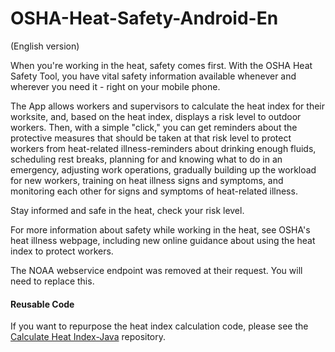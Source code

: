 OSHA-Heat-Safety-Android-En
===========================

(English version)

When you're working in the heat, safety comes first. With the OSHA Heat Safety Tool, you have vital safety information available whenever and wherever you need it - right on your mobile phone.

The App allows workers and supervisors to calculate the heat index for their worksite, and, based on the heat index, displays a risk level to outdoor workers. Then, with a simple "click," you can get reminders about the protective measures that should be taken at that risk level to protect workers from heat-related illness-reminders about drinking enough fluids, scheduling rest breaks, planning for and knowing what to do in an emergency, adjusting work operations, gradually building up the workload for new workers, training on heat illness signs and symptoms, and monitoring each other for signs and symptoms of heat-related illness.

Stay informed and safe in the heat, check your risk level.

For more information about safety while working in the heat, see OSHA's heat illness webpage, including new online guidance about using the heat index to protect workers.

The NOAA webservice endpoint was removed at their request.  You will need to replace this.

#### Reusable Code
If you want to repurpose the heat index calculation code, please see the [Calculate Heat Index-Java](Calculate-Heat-Index-Java) repository.
